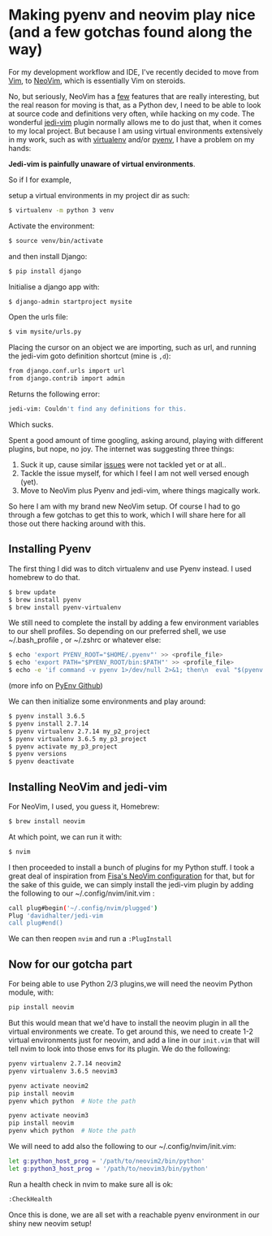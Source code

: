# Making pyenv and neovim play nice (and a few gotchas found along the way)


For my development workflow and IDE, I've recently decided to move from [Vim](https://www.vim.org/), to [NeoVim](https://neovim.io/), which is essentially Vim on steroids.

No, but seriously, NeoVim has a [few](https://neovim.io/charter/) features that are really interesting, but the real reason for moving is that, as a Python dev, I need to be able to look at source code and definitions very often, while hacking on my code.
The wonderful [jedi-vim](https://github.com/davidhalter/jedi-vim) plugin normally allows me to do just that, when it comes to my local project. But because I am using virtual environments extensively in my work, such as with [virtualenv](https://virtualenv.pypa.io/en/stable/) and/or [pyenv](https://github.com/pyenv/pyenv), I have a problem on my hands:

**Jedi-vim is painfully unaware of virtual environments**.

So if I for example,

setup a virtual environments in my project dir as such:
```bash
$ virtualenv -m python 3 venv
```

Activate the environment:
```bash
$ source venv/bin/activate
```

and then install Django:
```bash
$ pip install django
```

Initialise a django app with:
```bash
$ django-admin startproject mysite
```

Open the urls file:
```bash
$ vim mysite/urls.py
```

Placing the cursor on an object we are importing,
such as url, and running the jedi-vim goto definition shortcut (mine is `,d`):
```bash
from django.conf.urls import url
from django.contrib import admin
```

Returns the following error:
```bash
jedi-vim: Couldn't find any definitions for this.
```

Which sucks.

Spent a good amount of time googling, asking around, playing with different plugins, but nope, no joy.
The internet was suggesting three things:
1. Suck it up, cause similar [issues](https://github.com/davidhalter/jedi-vim/issues/744) were not tackled yet or at all..
2. Tackle the issue myself, for which I feel I am not well versed enough (yet).
3. Move to NeoVim plus Pyenv and jedi-vim, where things magically work.

So here I am with my brand new NeoVim setup.
Of course I had to go through a few gotchas to get this to work, which I will share here for all those out there hacking around with this.

## Installing Pyenv

The first thing I did was to ditch virtualenv and use Pyenv instead.
I used homebrew to do that.

```bash
$ brew update
$ brew install pyenv
$ brew install pyenv-virtualenv
```

We still need to complete the install by adding a few environment variables to our shell profiles.
So depending on our preferred shell, we use ~/.bash_profile , or ~/.zshrc or whatever else:
```bash
$ echo 'export PYENV_ROOT="$HOME/.pyenv"' >> <profile_file>
$ echo 'export PATH="$PYENV_ROOT/bin:$PATH"' >> <profile_file>
$ echo -e 'if command -v pyenv 1>/dev/null 2>&1; then\n  eval "$(pyenv init -)"\nfi' >> <profile_file>
```

(more info on [PyEnv Github](https://github.com/pyenv/pyenv))

We can then initialize some environments and play around:
```bash
$ pyenv install 3.6.5
$ pyenv install 2.7.14
$ pyenv virtualenv 2.7.14 my_p2_project
$ pyenv virtualenv 3.6.5 my_p3_project
$ pyenv activate my_p3_project
$ pyenv versions
$ pyenv deactivate
```
## Installing NeoVim and jedi-vim

For NeoVim, I used, you guess it, Homebrew:
```bash
$ brew install neovim
```

At which point, we can run it with:
```bash
$ nvim
```

I then proceeded to install a bunch of plugins for my Python stuff.
I took a great deal of inspiration from [Fisa's NeoVim configuration](https://raw.githubusercontent.com/fisadev/fisa-nvim-config/master/init.vim) for that, but for the sake of this guide, we can simply install the jedi-vim plugin by adding the following to our ~/.config/nvim/init.vim :
```bash
call plug#begin('~/.config/nvim/plugged')
Plug 'davidhalter/jedi-vim
call plug#end()
```

We can then reopen `nvim` and run a `:PlugInstall`

## Now for our gotcha part

For being able to use Python 2/3 plugins,we will need the neovim Python module, with:
```bash
pip install neovim
```

But this would mean that we'd have to install the neovim plugin in all the virtual environments we create.
To get around this, we need to create 1-2 virtual environments just for neovim, and add a line in our `init.vim` that will tell nvim to look into those envs for its plugin. We do the following:

```bash
pyenv virtualenv 2.7.14 neovim2
pyenv virtualenv 3.6.5 neovim3

pyenv activate neovim2
pip install neovim
pyenv which python  # Note the path

pyenv activate neovim3
pip install neovim
pyenv which python  # Note the path
```

We will need to add also the following to our ~/.config/nvim/init.vim:
```bash
let g:python_host_prog = '/path/to/neovim2/bin/python'
let g:python3_host_prog = '/path/to/neovim3/bin/python'
```

Run a health check in nvim to make sure all is ok:
```bash
:CheckHealth
```
Once this is done, we are all set with a reachable pyenv environment in our shiny new neovim setup!


